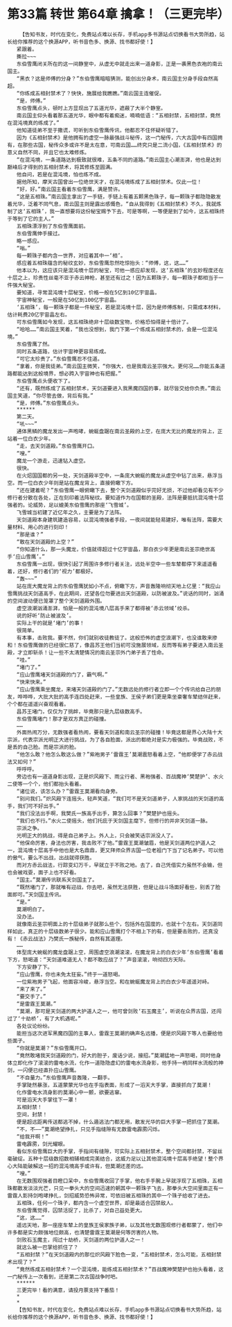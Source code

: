 # 第33篇 转世 第64章 擒拿！（三更完毕）
        【告知书友，时代在变化，免费站点难以长存，手机app多书源站点切换看书大势所趋，站长给你推荐的这个换源APP，听书音色多、换源、找书都好使！】
       紧跟着。
       撕拉~~~
       东伯雪鹰闭关所在的这一间静室中，从虚无中就走出来一道身影，正是一袭黑色衣袍的南云国主。
       “黑衣？这是师傅的分身？”东伯雪鹰暗暗猜测，能创出分身术，南云国主分身手段自然高超。
       “你练成五相封禁术了？快快，施展给我瞧瞧。”南云国主连催促。
       “是，师傅。”
       东伯雪鹰点头，顿时上方显现出了五道光华，遮蔽了大半个静室。
       南云国主仰头看着那五道光华，眼中都有着痴迷，喃喃低语：“五相封禁，五相封禁，竟然在混沌境真的练成了。”
       他知道徒弟不至于撒谎，可听到东伯雪鹰传讯，他都忍不住怀疑听错了。
       因为《五相封禁术》是他拥有的虚空一脉最强战斗秘传，这一门秘传，六大古国中有四国拥有，在那些古国，秘传众多或许不是太在意，可南云国……终究只是二流小国，《五相封禁术》的意义自然不同，并且它也太难修炼。
       “在混沌境，一条道路达到极致就很难，五条不同的道路。”南云国主心潮澎湃，他也是达到巅峰后才得到的五相封禁术，将其修炼至圆满。
       他自问，若是在混沌境，怕也练不成。
       据他所知，摩天古国曾出一位绝世天才，在混沌境练成了五相封禁术。仅此一位！
       “好，好。”南云国主看着东伯雪鹰，满是赞许。
       “这是五相珠。”南云国主拿出了一手链，手链上有着五颗黑色珠子，每一颗珠子都隐隐散发着光华，泛着不同气息，南云国主则是露出感慨色，“自从我得到《五相封禁术》不久，我就炼制了这‘五相珠’，我一直想要将这份秘宝赐予下去，可是等啊，一等便是到了如今，这五相珠终于等到了它的主人。”
       五相珠漂浮到了东伯雪鹰面前。
       东伯雪鹰伸手接过。
       略一感应。
       “嗡。”
       每一颗珠子都内含一世界，对应着其中一‘相’。
       感应着五相珠蕴含的秘纹玄妙，东伯雪鹰忽然吃惊抬头：“师傅，这，这……”
       他本以为，这应该只是混沌境十层的秘宝，可他一感应却发现，这‘五相珠’的玄妙程度还在十层之上，珍贵性丝毫不亚于赤云神枪，甚至还有过之！因为五颗珠子，每一颗珠子都相当于一件强大秘宝。
       要知道，寻常混沌境十层秘宝，价格一般在5亿到10亿宇宙晶，
       宇宙神秘宝，一般是在50亿到100亿宇宙晶。
       ‘五相珠’，每一颗珠子都是一件秘宝，若是混沌境十层，因为是师傅炼制，只需成本材料，估计耗费20亿宇宙晶左右。
       可东伯雪鹰如今发现，这五相珠绝非十层级数宝物，价格恐怕得是十倍计了。
       “哈哈……”南云国主笑着，“我也没想到，我门下第一个练成五相封禁术的，会是一位混沌境。”
       东伯雪鹰了然。
       同时五条道路，估计宇宙神更容易练成。
       “可它太珍贵了。”东伯雪鹰忍不住道。
       “拿着，你是我徒弟。”南云国主微笑，“你强大，也是我南云圣宗强大。更何况……你能五条道路都能达到这般境界，想必跨入宇宙神也有把握。”
       东伯雪鹰点头便收下了。
       “还有，既然练成了五相封禁术，天剑道要进入我黑魔四国的事，就尽皆交给你负责。”南云国主笑道，“你尽管去做，背后有我。”
       “是，师傅。”东伯雪鹰点头。
       ******
       第二天。
       “吼~~~”
       通体黑鳞的魔龙发出一声咆哮，蜿蜒盘踞在南云圣殿的上空，在庞大无比的魔龙的背上，正站着一位白衣少年。
       “走，去天剑道殿。”东伯雪鹰开口。
       “嗖。”
       魔龙一个游走，迅速钻入虚空。
       很快。
       在火炤国国都的另一处，天剑道殿半空中，一条庞大蜿蜒的魔龙从虚空中钻了出来，悬浮当空。而一位白衣少年则是站在魔龙背上，直接俯瞰下方。
       “还在建着呢？”东伯雪鹰一眼俯瞰下去，整个天剑道殿似乎完好无损，不过他却看见有不少修行者分散在各处，正在刻印着法阵秘纹。要知道作为在国都的圣殿，法阵是要抵抗混沌境十层强者的。论威势，足以媲美东伯雪鹰的那座‘飞雪城’。
       飞雪城当初建了近亿年之久，主要是为了法阵。
       天剑道殿本身建筑建造容易，以混沌境强者手段，一夜间就能轻易建好，唯有法阵，需要大量材料、用心的进行刻印！
       “那是谁？”
       “敢在天剑道殿的上空？”
       “你知道什么，那一头魔龙，价值就得超过十亿宇宙晶，那白衣少年更是南云圣宗绝世高手‘应山雪鹰’。”
       东伯雪鹰一出现，很快引起了周围许多修行者关注，远处半空中一些车辇都停下来遥遥看着，还好，修行者们的‘视力’都极好。
       “轰~~~”
       站在庞大魔龙背上的东伯雪鹰犹如小不点，俯瞰下方，声音轰隆响彻天地上亿里：“我应山雪鹰挑战天剑道高手，在此期间，还望各位勿要进出天剑道殿，以防被波及。”说话的同时，汹涌的空间波动便已笼罩了整个天剑道殿外围。
       虚空浪潮汹涌澎湃，怕是一般的混沌境八层高手来了都得被‘赤云领域’绞杀。
       说的好听‘防止被波及’。
       实际上干的就是‘堵门’的事！
       很简单。
       有本事，击败我。要不然，你们就别收徒教徒了。这般恐怖的虚空浪潮下，也没谁敢来掺和！东伯雪鹰做的已经很仁慈了，像昌苏王他们当初可没施展领域，反而等有弟子要进入南云圣殿，才立即斩杀！让一些不太清楚情况的南云圣宗外门弟子丢了性命。
       “哇。”
       “堵门了。”
       “应山雪鹰堵天剑道殿的门了，霸气啊。”
       “快来快来。”
       “应山雪鹰乘坐魔龙，来堵天剑道殿的门了。”无数远处的修行者立即一个个传讯给自己的朋友，哗哗哗，大批大批的高手连四处赶来，一些皇族、王侯子弟们更是乘坐豪奢车辇结伴赶来，个个都在遥遥兴奋观看着。
       昌苏王堵门，仅仅为了挑衅，毕竟那只是九层级数高手。
       东伯雪鹰堵门！那才是双方真正的碰撞。
       ……
       外面热闹万分，无数强者看热闹，要看天剑道和南云圣宗的碰撞！毕竟这都是界心大陆十大宗派，代表宗派光明正大进行挑战，为了各自脸面，派出的都绝对是实力极强的。毕竟战败，不是丢的自己脸。而是宗派的脸。
       “他怎么敢？他怎么敢这么做？”紫袍男子‘雷霆王’莫潮震怒看着上空，“他即便学了赤云战法又如何？”
       呼呼呼。
       旁边也有一道道身影出现，正是炽风殿下、雨尘行者、黑袍强者、百战魔神‘樊楚护’、水火二使等一个个，他们都抬头看着。
       “诸位说，该怎么办？”雷霆王莫潮看向身旁。
       “别问我们。”炽风殿下连摇头，轻声笑道，“我们可不是天剑道弟子，人家挑战的天剑道的高手，我们可不好出手。”
       “我们没法出手啊，我樊氏一族高手出手，算怎么回事？”樊楚护也摇头。
       “我们也不行。”水火二使摇头，他们托庇于天剑国主麾下，但修行的并非天剑道一脉。
       宗派之争。
       光明正大的挑战，得是自己弟子上。外人上，只会被笑话宗派没人了。
       “他保命厉害，身法也厉害，我击败不了他。”雷霆王莫潮皱眉，他是天剑道两位护道人之一，混沌境十层高手中他也是大名鼎鼎，更又拜师众界古国一位老祖门下当了记名弟子。可以他的傲气，要么不出战，出战就得获胜。
       而对方赤云战法，行踪变幻万千，早就立于不败之地。去了，自己凭借实力虽然不会输，但也会被戏耍，面子上也不好看。
       “国主。”莫潮传讯联系天剑国主了。
       “既然堵门了，那就唯有迎战，你去吧，虽然无法获胜，但是让战斗场面好看些，别丢了脸面即可。”天剑国主传讯。
       “是。”
       莫潮明白了。
       没办法。
       就像南云圣宗明面上的十层级弟子就那么些个，包括外在国度的，也就十个左右。天剑道同样如此，真正的十层级数弟子很少。能和应山雪鹰打个不相上下的有，但是要击败的，还真没有！《赤云战法》乃樊氏一族秘传，自然有其道理。
       ……
       体型庞大蜿蜒的魔龙盘踞上空，周围虚空浪潮滚滚，在魔龙背上的白衣少年‘东伯雪鹰’看着下方，怒喝道：“天剑道难道无人？都不敢应战了？”声音滚滚，响彻四方天际。
       下方安静了下。
       “应山雪鹰，你也未免太狂妄。”终于一道怒喝。
       一位紫袍男子飞起，他面容冷峻，悬浮当空。和在蜿蜒魔龙背上的白衣少年遥遥对峙。
       “来了来了。”
       “要交手了。”
       “是雷霆王莫潮。”
       “莫潮，那可是天剑道的两大护道人之一，他可曾剑败‘石玉魔主’，听说在众界古国，还闯过了‘十劫桥’，有了大机遇呢。”
       各处议论纷纷。
       能担当这次进军黑魔四国的主事人，雷霆王莫潮的确声名远播，便是炽风殿下等人也要给他些面子。
       “你就是莫潮？”东伯雪鹰开口。
       “竟然敢堵我天剑道殿的门，好大的胆子，废话少说，接招。”莫潮猛地一声怒喝，同时他身体立即化作了滚滚的雷电水流，化作一道隐隐虚幻的雷电水流身影，他手持一柄同样水流般的神剑，一闪便已经直扑应山雪鹰。
       “不自量力。”东伯雪鹰声音轰隆，一翻手。
       手掌陡然暴涨，五道蒙蒙光华也在手指表面，形成了一滔天大手掌，直接抓向了莫潮！
       化作雷电水流身影的莫潮心中一颤，欲要逃窜。
       可是滔天大手掌往下一罩！
       五相封禁！
       空间，封禁！
       便是超远距离传送都逃不掉，什么遁逃法门都无用，散发光华的巨大手掌一把抓住了莫潮。
       “不，不——”莫潮绝望挣扎，只见手指缝隙有无数雷电霹雳闪烁。
       “给我开啊！”
       雷电霹雳，剑光耀眼。
       看似东伯雪鹰巨大的手掌，手指间有缝隙，可实际上五相封禁术，整个空间都封禁，不留丝毫破绽。五种十层级数招数相辅相成完美结合，这威力足以让其他混沌境十层高手绝望！整个界心大陆能破解这一招的混沌境高手或许有，但莫潮还差的远。
       “嗖。”
       在无数围观强者目瞪口呆中，东伯雪鹰收回了手掌，他右手手腕上早就浮现了五相珠，五相珠都散发淡淡光芒，只见一拳头大的空间迅速的朝其中一颗珠子飞去，那拳头大空间里面正有一雷霆人影持剑咆哮挣扎，剑招威势恐怖异常，可依旧被五相珠的其中一个珠子给收了进去。
       五相珠，任何一个珠子，都内含一个虚空世界，却是最适合囚禁敌人。
       东伯雪鹰觉得，囚禁活捉了，比杀了，对自己益处更大。
       “这，这……”
       遥远天地，那一座座车辇上的皇族王侯家族子弟，以及其他无数围观修行者都蒙了，他们中许多都是实力颇强地位颇高，也清楚雷霆王莫潮是何等厉害的人物。
       剑败石玉魔主，闯过十劫桥，天剑道的两位护道人之一！
       就这么被一巴掌给抓住了？
       “五相封禁？”在天剑道殿内的那位炽风殿下脸色一变，“五相封禁术，怎么可能，五相封禁术出现了？”
       “竟然练成五相封禁术？一个混沌境，能练成五相封禁术？”百战魔神樊楚护也抬头看着，这一门秘传上一次看到，还是第二次古国战争时吧。
       ******
       三更完毕！看的满意，请投月票支持下番茄！
       *
       *
       【告知书友，时代在变化，免费站点难以长存，手机app多书源站点切换看书大势所趋，站长给你推荐的这个换源APP，听书音色多、换源、找书都好使！】